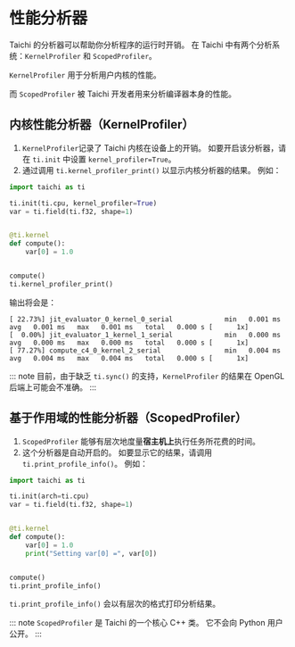 # 性能分析器

Taichi 的分析器可以帮助你分析程序的运行时开销。 在 Taichi 中有两个分析系统：`KernelProfiler` 和 `ScopedProfiler`。

`KernelProfiler` 用于分析用户内核的性能。

而 `ScopedProfiler` 被 Taichi 开发者用来分析编译器本身的性能。

## 内核性能分析器（KernelProfiler）

1.  `KernelProfiler`记录了 Taichi 内核在设备上的开销。 如要开启该分析器，请在 `ti.init` 中设置 `kernel_profiler=True`。
2.  通过调用 `ti.kernel_profiler_print()` 以显示内核分析器的结果。 例如：

```python {3,13}
import taichi as ti

ti.init(ti.cpu, kernel_profiler=True)
var = ti.field(ti.f32, shape=1)


@ti.kernel
def compute():
    var[0] = 1.0


compute()
ti.kernel_profiler_print()
```

输出将会是：

```
[ 22.73%] jit_evaluator_0_kernel_0_serial             min   0.001 ms   avg   0.001 ms   max   0.001 ms   total   0.000 s [      1x]
[  0.00%] jit_evaluator_1_kernel_1_serial             min   0.000 ms   avg   0.000 ms   max   0.000 ms   total   0.000 s [      1x]
[ 77.27%] compute_c4_0_kernel_2_serial                min   0.004 ms   avg   0.004 ms   max   0.004 ms   total   0.000 s [      1x]
```

::: note
目前，由于缺乏 `ti.sync()` 的支持，`KernelProfiler` 的结果在 OpenGL 后端上可能会不准确。
:::

## 基于作用域的性能分析器（ScopedProfiler）

1.  `ScopedProfiler` 能够有层次地度量**宿主机上**执行任务所花费的时间。
2.  这个分析器是自动开启的。 如要显示它的结果，请调用 `ti.print_profile_info()`。 例如：

```python
import taichi as ti

ti.init(arch=ti.cpu)
var = ti.field(ti.f32, shape=1)


@ti.kernel
def compute():
    var[0] = 1.0
    print("Setting var[0] =", var[0])


compute()
ti.print_profile_info()
```

`ti.print_profile_info()` 会以有层次的格式打印分析结果。

::: note
`ScopedProfiler` 是 Taichi 的一个核心 C++ 类。 它不会向 Python 用户公开。
:::
